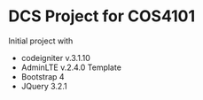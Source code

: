 # DCS Project for COS4101

Initial project with 
  - codeigniter v.3.1.10
  - AdminLTE v.2.4.0 Template
  - Bootstrap 4
  - JQuery 3.2.1
